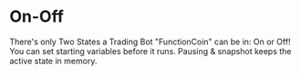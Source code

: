 # On-Off
There's only Two States a Trading Bot "FunctionCoin" can be in: On or Off! You can set starting variables before it runs. Pausing &amp; snapshot keeps the active state in memory.
